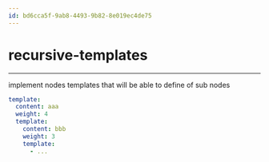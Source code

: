 ```yaml
---
id: bd6cca5f-9ab8-4493-9b82-8e019ec4de75
---
```


# recursive-templates

<rat graph />

---

implement nodes templates that will be able to define of sub nodes

```yaml
template:
  content: aaa
  weight: 4
  template:
    content: bbb
    weight: 3
    template:
      - ...
```
